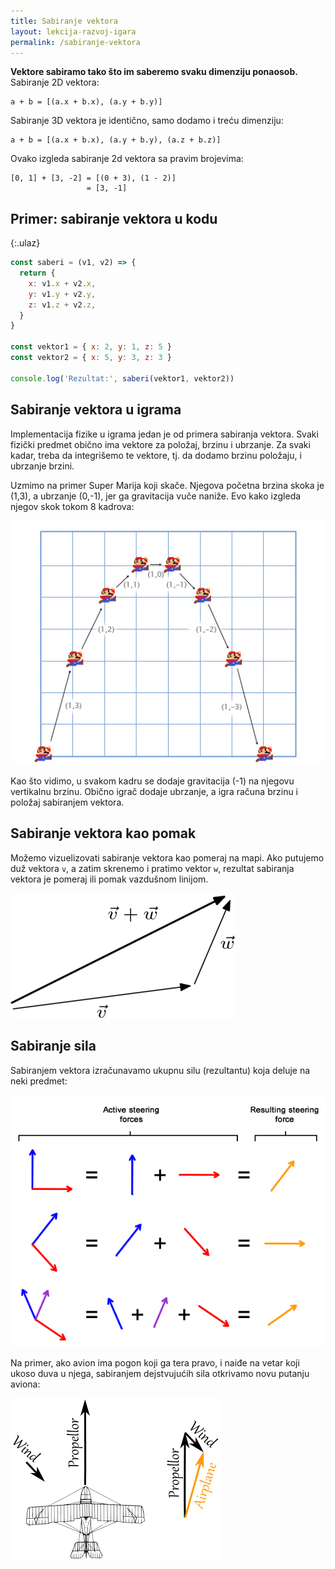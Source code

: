 ```yaml
---
title: Sabiranje vektora
layout: lekcija-razvoj-igara
permalink: /sabiranje-vektora
---
```


**Vektore sabiramo tako što im saberemo svaku dimenziju ponaosob.** Sabiranje 2D vektora:

```
a + b = [(a.x + b.x), (a.y + b.y)]
```

Sabiranje 3D vektora je identično, samo dodamo i treću dimenziju:

```
a + b = [(a.x + b.x), (a.y + b.y), (a.z + b.z)]
```

Ovako izgleda sabiranje 2d vektora sa pravim brojevima:

```
[0, 1] + [3, -2] = [(0 + 3), (1 - 2)] 
                 = [3, -1]
```

## Primer: sabiranje vektora u kodu

{:.ulaz}
```js
const saberi = (v1, v2) => {
  return {
    x: v1.x + v2.x,
    y: v1.y + v2.y,
    z: v1.z + v2.z,
  }
}

const vektor1 = { x: 2, y: 1, z: 5 }
const vektor2 = { x: 5, y: 3, z: 3 }

console.log('Rezultat:', saberi(vektor1, vektor2))
```

## Sabiranje vektora u igrama

Implementacija fizike u igrama jedan je od primera sabiranja vektora. Svaki fizički predmet obično ima vektore za položaj, brzinu i ubrzanje. Za svaki kadar, treba da integrišemo te vektore, tj. da dodamo brzinu položaju, i ubrzanje brzini.

Uzmimo na primer Super Marija koji skače. Njegova početna brzina skoka je (1,3), a ubrzanje (0,-1), jer ga gravitacija vuče naniže. Evo kako izgleda njegov skok tokom 8 kadrova:

![](/images/razvoj-igara/mario.jpg)

Kao što vidimo, u svakom kadru se dodaje gravitacija (-1) na njegovu vertikalnu brzinu. Obično igrač dodaje ubrzanje, a igra računa brzinu i položaj sabiranjem vektora.

## Sabiranje vektora kao pomak

Možemo vizuelizovati sabiranje vektora kao pomeraj na mapi. Ako putujemo duž vektora `v`, a zatim skrenemo i pratimo vektor `w`, rezultat sabiranja vektora je pomeraj ili pomak vazdušnom linijom.

![vector_addition](/images/razvoj-igara/vector_addition.png)

## Sabiranje sila

Sabiranjem vektora izračunavamo ukupnu silu (rezultantu) koja deluje na neki predmet:

![sabiranje-vektora](/images/razvoj-igara/sabiranje-vektora.png)

Na primer, ako avion ima pogon koji ga tera pravo, i naiđe na vetar koji ukoso duva u njega, sabiranjem dejstvujućih sila otkrivamo novu putanju aviona:

![vector-airplane](/images/razvoj-igara/vector-airplane.gif)
